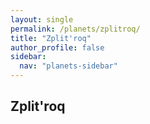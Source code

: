 ```yaml
---
layout: single
permalink: /planets/zplitroq/
title: "Zplit'roq"
author_profile: false
sidebar:
  nav: "planets-sidebar"
---
```


## Zplit'roq